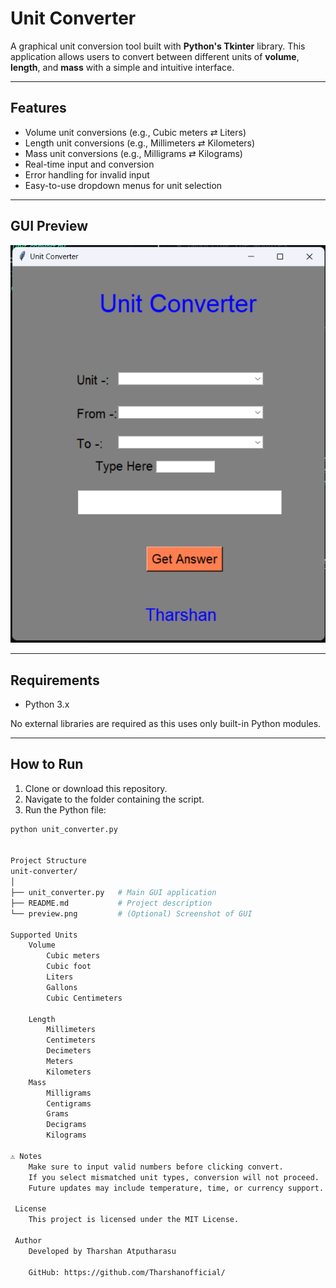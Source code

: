 # Unit Converter

A graphical unit conversion tool built with **Python's Tkinter** library. This application allows users to convert between different units of **volume**, **length**, and **mass** with a simple and intuitive interface.

---

##  Features

- Volume unit conversions (e.g., Cubic meters ⇄ Liters)
- Length unit conversions (e.g., Millimeters ⇄ Kilometers)
- Mass unit conversions (e.g., Milligrams ⇄ Kilograms)
- Real-time input and conversion
- Error handling for invalid input
- Easy-to-use dropdown menus for unit selection

---

##  GUI Preview

![Unit Converter Screenshot](preview.png) <!-- Replace with actual image if available -->

---

## Requirements

- Python 3.x

No external libraries are required as this uses only built-in Python modules.

---

## How to Run

1. Clone or download this repository.
2. Navigate to the folder containing the script.
3. Run the Python file:

```bash
python unit_converter.py


Project Structure 
unit-converter/
│
├── unit_converter.py   # Main GUI application
├── README.md           # Project description
└── preview.png         # (Optional) Screenshot of GUI

Supported Units
    Volume
        Cubic meters
        Cubic foot
        Liters
        Gallons
        Cubic Centimeters

    Length
        Millimeters
        Centimeters
        Decimeters
        Meters
        Kilometers
    Mass
        Milligrams
        Centigrams
        Grams
        Decigrams
        Kilograms

⚠ Notes
    Make sure to input valid numbers before clicking convert.
    If you select mismatched unit types, conversion will not proceed.
    Future updates may include temperature, time, or currency support.

 License
    This project is licensed under the MIT License.

 Author
    Developed by Tharshan Atputharasu

    GitHub: https://github.com/Tharshanofficial/

